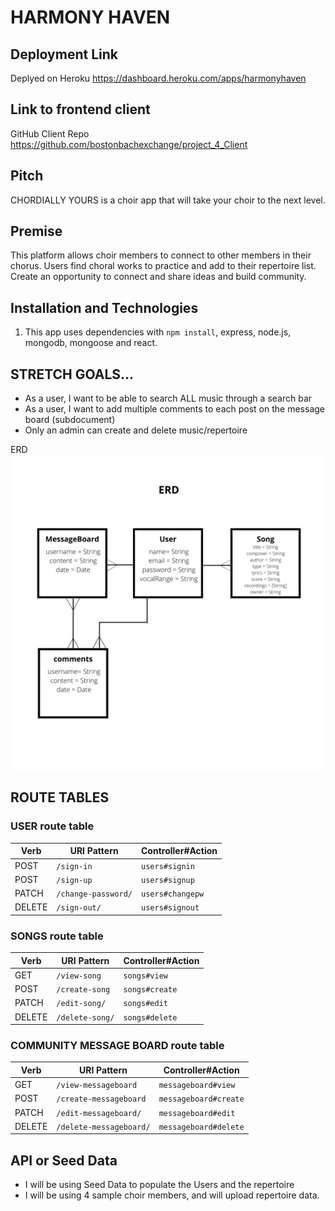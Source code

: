 # HARMONY HAVEN

## Deployment Link
Deplyed on Heroku 
https://dashboard.heroku.com/apps/harmonyhaven

## Link to frontend client
GitHub Client Repo https://github.com/bostonbachexchange/project_4_Client

## Pitch
CHORDIALLY YOURS is a choir app that will take your choir to the next level. 

## Premise
This platform allows choir members to connect to other members in their chorus. Users find choral works to practice and add to their repertoire list. Create an opportunity to connect and share ideas and build community.

## Installation and Technologies
1. This app uses dependencies with `npm install`, express, node.js, mongodb, mongoose and react.

## STRETCH GOALS…
* As a user, I want to be able to search ALL music through a search bar
* As a user, I want to add multiple comments to each post on the message board (subdocument)
* Only an admin can create and delete music/repertoire


ERD
<img src="./assets/ERD/erd.png" width="600px" alt="ERD" />

## ROUTE TABLES 

### USER route table

| Verb   | URI Pattern            | Controller#Action |
|--------|------------------------|-------------------|
| POST   | `/sign-in`             | `users#signin`    |
| POST   | `/sign-up`             | `users#signup`    |
| PATCH  | `/change-password/`    | `users#changepw`  |
| DELETE | `/sign-out/`           | `users#signout`   |

### SONGS route table

| Verb   | URI Pattern            | Controller#Action |
|--------|------------------------|-------------------|
| GET    | `/view-song`        | `songs#view`   |
| POST   | `/create-song`      | `songs#create`    |
| PATCH  | `/edit-song/`       | `songs#edit`  |
| DELETE | `/delete-song/`     | `songs#delete`   |

### COMMUNITY MESSAGE BOARD route table

| Verb   | URI Pattern            | Controller#Action |
|--------|------------------------|-------------------|
| GET    | `/view-messageboard`        | `messageboard#view`   |
| POST   | `/create-messageboard`      | `messageboard#create`    |
| PATCH  | `/edit-messageboard/`       | `messageboard#edit`  |
| DELETE | `/delete-messageboard/`     | `messageboard#delete`   |

## API or Seed Data
* I will be using Seed Data to populate the Users and the repertoire
* I will be using 4 sample choir members, and will upload repertoire data.